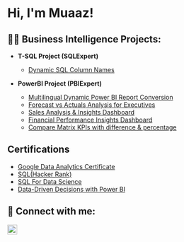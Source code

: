 <h1>Hi, I'm Muaaz! 

<h2>👨‍💻 Business Intelligence Projects:</h2>

- <b>T-SQL Project (SQLExpert)</b>
  - [Dynamic SQL Column Names](https://github.com/BI-Muaazahmad/DynamicT-SQL/tree/main)
 
- <b>PowerBI Project (PBIExpert)</b>
  - [Multilingual Dynamic Power BI Report Conversion](https://github.com/BI-Muaazahmad/PBIMatrixComparison/blob/main/README.md)
  - [Forecast vs Actuals Analysis for Executives](https://github.com/BI-Muaazahmad/Forecast-vs-Actuals-Analysis-for-Executives/blob/main/README.md)
  - [Sales Analysis & Insights Dashboard](https://github.com/BI-Muaazahmad/Comprehensive-Sales-Analysis-and-Insights-Dashboard/blob/main/README.md)
  - [Financial Performance Insights Dashboard](https://app.powerbi.com/view?r=eyJrIjoiNzg0Mzg5Y2YtNzRlMS00NTM3LWFmMDktZDE3MjdkZWE4YmY1IiwidCI6ImYyYTVjZjdhLTczOTQtNGI4ZC05OGZkLTdhZjYwNjI1ZmU4MyIsImMiOjl9)
  - [Compare Matrix KPIs with difference & percentage](https://github.com/BI-Muaazahmad/Compare-Matrix-KPIs-with-difference-and-percentage/blob/main/README.md)


<h2> Certifications </h2>

- [Google Data Analytics Certificate ](https://www.credly.com/badges/bfcd58c0-0c31-41ea-9e73-dd535341bcfd/public_url)
- [SQL(Hacker Rank)](https://www.hackerrank.com/certificates/de931c017b92)
- [SQL For Data Science ](https://coursera.org/share/9c75c03d997e6bfb18c356fddd8a034e)
- [Data-Driven Decisions with Power BI](https://coursera.org/share/d1523481cbf6fdf1c756fbdb10f023cf)


<h2> 🤳 Connect with me:</h2>

<!--[<img align="left" alt="JoshMadakor | YouTube" width="22px" src="https://cdn.jsdelivr.net/npm/simple-icons@v3/icons/youtube.svg" />][youtube]
[<img align="left" alt="JoshMadakor | Twitter" width="22px" src="https://cdn.jsdelivr.net/npm/simple-icons@v3/icons/twitter.svg" />][twitter]
[<img align="left" alt="JoshMadakor | Instagram" width="22px" src="https://cdn.jsdelivr.net/npm/simple-icons@v3/icons/instagram.svg" />][instagram] -->
[<img align="left" alt="JoshMadakor | LinkedIn" width="22px" src="https://cdn.jsdelivr.net/npm/simple-icons@v3/icons/linkedin.svg" />][linkedin]


[linkedin]: https://www.linkedin.com/in/imuaazahmad

<!--


Here are some ideas to get you started:

- 🔭 I’m currently working on ...
- 🌱 I’m currently learning ...
- 👯 I’m looking to collaborate on ...
- 🤔 I’m looking for help with ...
- 💬 Ask me about ...
- 📫 How to reach me: ...
- 😄 Pronouns: ...
- ⚡ Fun fact: ...
-->
